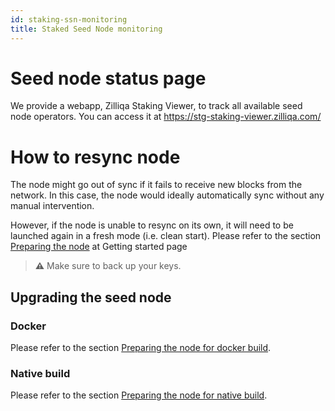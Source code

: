 ```yaml
---
id: staking-ssn-monitoring
title: Staked Seed Node monitoring
---
```

# Seed node status page
We provide a webapp, Zilliqa Staking Viewer, to track all available seed node operators. You can access it at
https://stg-staking-viewer.zilliqa.com/

# How to resync node
The node might go out of sync if it fails to receive new blocks from the network. In this case, the node would ideally automatically sync without any manual intervention.

However, if the node is unable to resync on its own, it will need to be launched again in a fresh mode (i.e. clean start). Please refer to the section  [Preparing the node](staking-getting-started#preparing-the-node) at Getting started page

> **⚠️** Make sure to back up your keys.

## Upgrading the seed node

### Docker

Please refer to the section  [Preparing the node for docker build](staking-getting-started#launching-the-node-using-docker).

### Native build

Please refer to the section  [Preparing the node for native build](staking-getting-started#launching-the-node-using-docker).